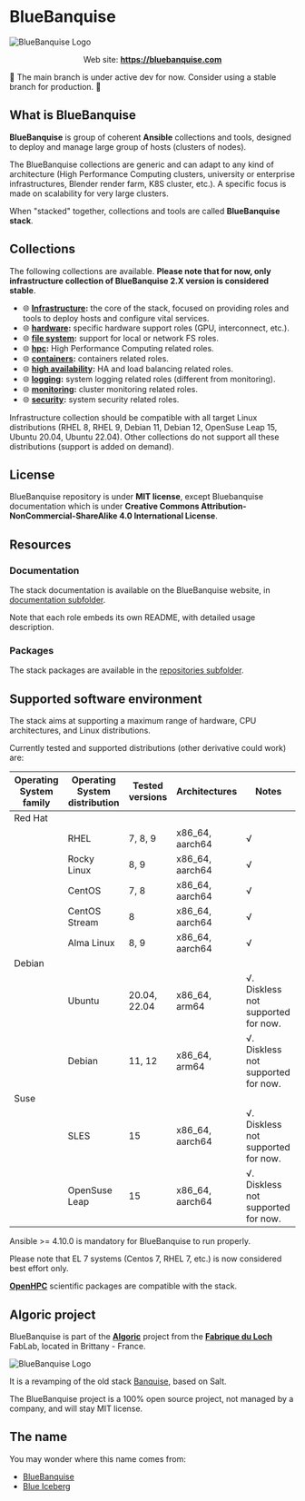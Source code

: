 # BlueBanquise
![BlueBanquise Logo](resources/pictures/BlueBanquise_logo_large.svg)

<p align="center">
  Web site: <a href="https://bluebanquise.com"><b>https://bluebanquise.com</b></a>
</p>

:loudspeaker: The main branch is under active dev for now. Consider using a stable branch for production. :loudspeaker:

## What is BlueBanquise

**BlueBanquise** is group of coherent **Ansible** collections and tools, designed to deploy and manage large group of hosts (clusters of nodes).

The BlueBanquise collections are generic and can adapt to any kind of architecture (High Performance Computing clusters, university or enterprise infrastructures, Blender render farm, K8S cluster, etc.).
A specific focus is made on scalability for very large clusters.

When "stacked" together, collections and tools are called **BlueBanquise stack**.

## Collections

The following collections are available. **Please note that for now, only infrastructure collection of BlueBanquise 2.X version is considered stable**.

* :globe_with_meridians: **[Infrastructure](collections/infrastructure):** the core of the stack, focused on providing roles and tools to deploy hosts and configure vital services.
* :globe_with_meridians: **[hardware](collections/hardware):** specific hardware support roles (GPU, interconnect, etc.).
* :globe_with_meridians: **[file system](collections/file_systems):** support for local or network FS roles.
* :globe_with_meridians: **[hpc](collections/hpc):** High Performance Computing related roles.
* :globe_with_meridians: **[containers](collections/containers):** containers related roles.
* :globe_with_meridians: **[high availability](collections/high_availability):** HA and load balancing related roles.
* :globe_with_meridians: **[logging](collections/logging):** system logging related roles (different from monitoring).
* :globe_with_meridians: **[monitoring](collections/monitoring):** cluster monitoring related roles.
* :globe_with_meridians: **[security](collections/security):** system security related roles.

Infrastructure collection should be compatible with all target Linux distributions (RHEL 8, RHEL 9, Debian 11, Debian 12, OpenSuse Leap 15, Ubuntu 20.04, Ubuntu 22.04). Other collections do not support all these distributions (support is added on demand).

## License

BlueBanquise repository is under **MIT license**, except Bluebanquise documentation which is under **Creative Commons Attribution-NonCommercial-ShareAlike 4.0 International License**.

## Resources

### Documentation

The stack documentation is available on the BlueBanquise website, in [documentation subfolder](https://bluebanquise.com/documentation/).

Note that each role embeds its own README, with detailed usage description.

### Packages

The stack packages are available in the [repositories subfolder](https://bluebanquise.com/repository/releases/).

## Supported software environment

The stack aims at supporting a maximum range of hardware, CPU architectures, and Linux distributions.

Currently tested and supported distributions (other derivative could work) are:

| Operating System family | Operating System distribution | Tested versions    | Architectures    | Notes                                                       |
| ----------------------- | ----------------------------- | ------------------ | ---------------- | ----------------------------------------------------------- |
| Red Hat                 |                               |                    |                  |                                                             |
|                         | RHEL                          | 7, 8, 9               | x86_64, aarch64  | √                                                           |
|                         | Rocky Linux                   | 8, 9                  | x86_64, aarch64  | √                                                           |
|                         | CentOS                        | 7, 8               | x86_64, aarch64  | √                                                           |
|                         | CentOS Stream                 | 8                  | x86_64, aarch64  | √                                                           |
|                         | Alma Linux                    | 8, 9                  | x86_64, aarch64  | √                                                           |
| Debian                  |                               |                    |                  |                                                             |
|                         | Ubuntu                        | 20.04, 22.04              | x86_64, arm64  | √. Diskless not supported for now.                          |
|                         | Debian                        | 11, 12                   |  x86_64, arm64                | √. Diskless not supported for now.  |
| Suse                    |                               |                    |                  |                                                             |
|                         | SLES                          | 15               | x86_64, aarch64  | √. Diskless not supported for now.                                                           |
|                         | OpenSuse Leap                 | 15               | x86_64, aarch64  | √. Diskless not supported for now.          |

Ansible >= 4.10.0 is mandatory for BlueBanquise to run properly.

Please note that EL 7 systems (Centos 7, RHEL 7, etc.) is now considered best effort only.

**[OpenHPC](https://openhpc.community/downloads/)** scientific packages are compatible with the stack.

## Algoric project

BlueBanquise is part of the [**Algoric**](https://algoric.org/) project from the [**Fabrique du Loch**](https://www.lafabriqueduloch.org/fr/accueil/) FabLab, located in Brittany - France.

![BlueBanquise Logo](resources/pictures/FabriqueDuLochAlgoric_logo_large.svg)

It is a revamping of the old stack [Banquise](https://github.com/oxedions/banquise), based on Salt.

The BlueBanquise project is a 100% open source project, not managed by a company, and will stay MIT license.

## The name

You may wonder where this name comes from:

* [BlueBanquise](https://en.wikipedia.org/wiki/File:Blue_iceberg_in_the_Ilulissat_icefjord.jpg)
* [Blue Iceberg](https://en.wikipedia.org/wiki/Blue_iceberg)

